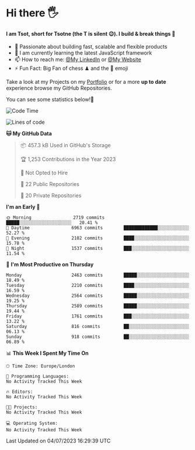 # Hi there :raised_hand_with_fingers_splayed:
#### I am Tsot, short for Tsotne (the T is silent :wink:). I build & break things :space_invader:
- :telescope: Passionate about building fast, scalable and flexible products
- :seedling: I am currently learning the latest JavaScript framework 
- :mailbox: How to reach me: [@My LinkedIn](https://www.linkedin.com/in/tsotne-gvadzabia/) or [@My Website](https://tsotne.co.uk/contact)
- :zap: Fun Fact: Big Fan of chess ♟ and the 👾 emoji

Take a look at my Projects on my [Portfolio](https://tsotne.co.uk/) or for a more **up to date** experience browse my GitHub Repositories.

You can see some statistics below!:space_invader:
<!--START_SECTION:waka-->
![Code Time](http://img.shields.io/badge/Code%20Time-761%20hrs%202%20mins-blue)

![Lines of code](https://img.shields.io/badge/From%20Hello%20World%20I%27ve%20Written-6.6%20million%20lines%20of%20code-blue)

**🐱 My GitHub Data** 

> 📦 457.3 kB Used in GitHub's Storage 
 > 
> 🏆 1,253 Contributions in the Year 2023
 > 
> 🚫 Not Opted to Hire
 > 
> 📜 22 Public Repositories 
 > 
> 🔑 20 Private Repositories 
 > 
**I'm an Early 🐤** 

```text
🌞 Morning                2719 commits        █████░░░░░░░░░░░░░░░░░░░░   20.41 % 
🌆 Daytime                6963 commits        █████████████░░░░░░░░░░░░   52.27 % 
🌃 Evening                2102 commits        ████░░░░░░░░░░░░░░░░░░░░░   15.78 % 
🌙 Night                  1537 commits        ███░░░░░░░░░░░░░░░░░░░░░░   11.54 % 
```
📅 **I'm Most Productive on Thursday** 

```text
Monday                   2463 commits        █████░░░░░░░░░░░░░░░░░░░░   18.49 % 
Tuesday                  2210 commits        ████░░░░░░░░░░░░░░░░░░░░░   16.59 % 
Wednesday                2564 commits        █████░░░░░░░░░░░░░░░░░░░░   19.25 % 
Thursday                 2589 commits        █████░░░░░░░░░░░░░░░░░░░░   19.44 % 
Friday                   1761 commits        ███░░░░░░░░░░░░░░░░░░░░░░   13.22 % 
Saturday                 816 commits         ██░░░░░░░░░░░░░░░░░░░░░░░   06.13 % 
Sunday                   918 commits         ██░░░░░░░░░░░░░░░░░░░░░░░   06.89 % 
```


📊 **This Week I Spent My Time On** 

```text
🕑︎ Time Zone: Europe/London

💬 Programming Languages: 
No Activity Tracked This Week

🔥 Editors: 
No Activity Tracked This Week

🐱‍💻 Projects: 
No Activity Tracked This Week

💻 Operating System: 
No Activity Tracked This Week
```


 Last Updated on 04/07/2023 16:29:39 UTC
<!--END_SECTION:waka-->
